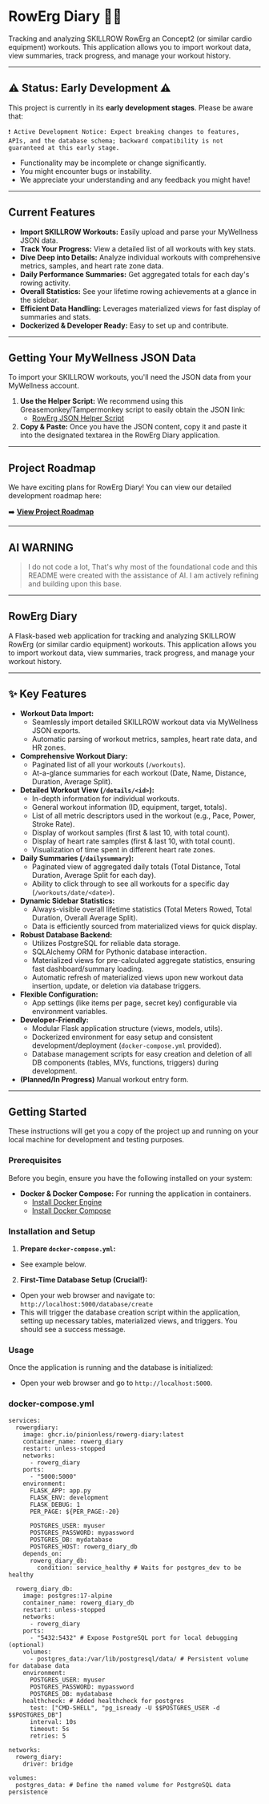 # RowErg Diary 🚣‍♂️

Tracking and analyzing SKILLROW RowErg an Concept2 (or similar cardio equipment) workouts. This application allows you to import workout data, view summaries, track progress, and manage your workout history.

---

## ⚠️ **Status: Early Development** ⚠️

This project is currently in its **early development stages**. Please be aware that:
    
    ❗ Active Development Notice: Expect breaking changes to features, APIs, and the database schema; backward compatibility is not guaranteed at this early stage.
*   Functionality may be incomplete or change significantly.
*   You might encounter bugs or instability.
*   We appreciate your understanding and any feedback you might have!

---

## Current Features

*   **Import SKILLROW Workouts:** Easily upload and parse your MyWellness JSON data.
*   **Track Your Progress:** View a detailed list of all workouts with key stats.
*   **Dive Deep into Details:** Analyze individual workouts with comprehensive metrics, samples, and heart rate zone data.
*   **Daily Performance Summaries:** Get aggregated totals for each day's rowing activity.
*   **Overall Statistics:** See your lifetime rowing achievements at a glance in the sidebar.
*   **Efficient Data Handling:** Leverages materialized views for fast display of summaries and stats.
*   **Dockerized & Developer Ready:** Easy to set up and contribute.
---

## Getting Your MyWellness JSON Data

To import your SKILLROW workouts, you'll need the JSON data from your MyWellness account.

1.  **Use the Helper Script:** We recommend using this Greasemonkey/Tampermonkey script to easily obtain the JSON link:
    *   [RowErg JSON Helper Script](https://github.com/pinionless/rowerg-json-helper/blob/main/rowerg-json-helper.user.js)
2.  **Copy & Paste:** Once you have the JSON content, copy it and paste it into the designated textarea in the RowErg Diary application.

---

## Project Roadmap

We have exciting plans for RowErg Diary! You can view our detailed development roadmap here:

➡️ **[View Project Roadmap](roadmap.md)**

---

## AI WARNING

> I do not code a lot, That's why most of the foundational code and this README were created with the assistance of AI. I am actively refining and building upon this base.

---

## RowErg Diary

A Flask-based web application for tracking and analyzing SKILLROW RowErg (or similar cardio equipment) workouts. This application allows you to import workout data, view summaries, track progress, and manage your workout history.

---

## ✨ Key Features

*   **Workout Data Import:**
    *   Seamlessly import detailed SKILLROW workout data via MyWellness JSON exports.
    *   Automatic parsing of workout metrics, samples, heart rate data, and HR zones.
*   **Comprehensive Workout Diary:**
    *   Paginated list of all your workouts (`/workouts`).
    *   At-a-glance summaries for each workout (Date, Name, Distance, Duration, Average Split).
*   **Detailed Workout View (`/details/<id>`):**
    *   In-depth information for individual workouts.
    *   General workout information (ID, equipment, target, totals).
    *   List of all metric descriptors used in the workout (e.g., Pace, Power, Stroke Rate).
    *   Display of workout samples (first & last 10, with total count).
    *   Display of heart rate samples (first & last 10, with total count).
    *   Visualization of time spent in different heart rate zones.
*   **Daily Summaries (`/dailysummary`):**
    *   Paginated view of aggregated daily totals (Total Distance, Total Duration, Average Split for each day).
    *   Ability to click through to see all workouts for a specific day (`/workouts/date/<date>`).
*   **Dynamic Sidebar Statistics:**
    *   Always-visible overall lifetime statistics (Total Meters Rowed, Total Duration, Overall Average Split).
    *   Data is efficiently sourced from materialized views for quick display.
*   **Robust Database Backend:**
    *   Utilizes PostgreSQL for reliable data storage.
    *   SQLAlchemy ORM for Pythonic database interaction.
    *   Materialized views for pre-calculated aggregate statistics, ensuring fast dashboard/summary loading.
    *   Automatic refresh of materialized views upon new workout data insertion, update, or deletion via database triggers.
*   **Flexible Configuration:**
    *   App settings (like items per page, secret key) configurable via environment variables.
*   **Developer-Friendly:**
    *   Modular Flask application structure (views, models, utils).
    *   Dockerized environment for easy setup and consistent development/deployment (`docker-compose.yml` provided).
    *   Database management scripts for easy creation and deletion of all DB components (tables, MVs, functions, triggers) during development.
*   **(Planned/In Progress)** Manual workout entry form.

---

## Getting Started

These instructions will get you a copy of the project up and running on your local machine for development and testing purposes.

### Prerequisites

Before you begin, ensure you have the following installed on your system:

*   **Docker & Docker Compose:** For running the application in containers.
    *   [Install Docker Engine](https://docs.docker.com/engine/install/)
    *   [Install Docker Compose](https://docs.docker.com/compose/install/)

### Installation and Setup

  1.  **Prepare `docker-compose.yml`:**
  * See example below.

  2.  **First-Time Database Setup (Crucial!):**
  *   Open your web browser and navigate to:
      `http://localhost:5000/database/create`
  *   This will trigger the database creation script within the application, setting up necessary tables, materialized views, and triggers. You should see a success message.

### Usage

Once the application is running and the database is initialized:

*   Open your web browser and go to `http://localhost:5000`.


### docker-compose.yml
```
services:
  rowergdiary:
    image: ghcr.io/pinionless/rowerg-diary:latest
    container_name: rowerg_diary
    restart: unless-stopped
    networks:
      - rowerg_diary
    ports:
      - "5000:5000"
    environment:      
      FLASK_APP: app.py
      FLASK_ENV: development
      FLASK_DEBUG: 1
      PER_PAGE: ${PER_PAGE:-20}

      POSTGRES_USER: myuser
      POSTGRES_PASSWORD: mypassword
      POSTGRES_DB: mydatabase
      POSTGRES_HOST: rowerg_diary_db
    depends_on:
      rowerg_diary_db:
        condition: service_healthy # Waits for postgres_dev to be healthy

  rowerg_diary_db:
    image: postgres:17-alpine
    container_name: rowerg_diary_db
    restart: unless-stopped
    networks:
      - rowerg_diary
    ports:
      - "5432:5432" # Expose PostgreSQL port for local debugging (optional)
    volumes:
      - postgres_data:/var/lib/postgresql/data/ # Persistent volume for database data
    environment:
      POSTGRES_USER: myuser
      POSTGRES_PASSWORD: mypassword
      POSTGRES_DB: mydatabase
    healthcheck: # Added healthcheck for postgres
      test: ["CMD-SHELL", "pg_isready -U $$POSTGRES_USER -d $$POSTGRES_DB"]
      interval: 10s
      timeout: 5s
      retries: 5

networks:
  rowerg_diary:
    driver: bridge

volumes:
  postgres_data: # Define the named volume for PostgreSQL data persistence